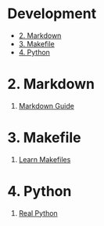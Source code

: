 <h1>Development</h1>

<!-- TOC -->

- [2. Markdown](#2-markdown)
- [3. Makefile](#3-makefile)
- [4. Python](#4-python)

<!-- /TOC -->



# 2. Markdown
1. [Markdown Guide](https://www.markdownguide.org/basic-syntax/)

# 3. Makefile

1. [Learn Makefiles](https://makefiletutorial.com/)

# 4. Python

1. [Real Python](https://realpython.com)

